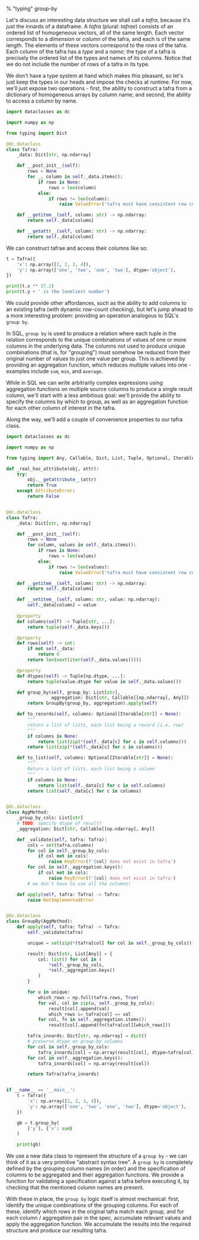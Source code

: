 % "typing" group-by

Let's discuss an interesting data structure we shall call a *tafra*, because
it's just the innards of a dataframe. A *tafra* (plural: *tafrae*) consists of
an ordered list of homogeneous vectors, all of the same length.
Each vector corresponds to a *dimension* or *column* of the tafra, and each is
of the same length. The elements of these vectors correspond to the *rows*
of the tafra. Each column of the tafra has a *type* and a *name*;
the type of a tafra is precisely the ordered list of the types and names of
its columns.
Notice that we do not include the number of rows of a tafra in its type.

We don't have a type system at hand which makes this pleasant, so let's just
keep the types in our heads and impose the checks at runtime.
For now, we'll just expose two operations - first, the ability to construct a
tafra from a dictionary of homogeneous arrays by column name; and second,
the ability to access a column by name.

```python
import dataclasses as dc

import numpy as np

from typing import Dict

@dc.dataclass
class Tafra:
    _data: Dict[str, np.ndarray]

    def __post_init__(self):
        rows = None
        for _, column in self._data.items():
            if rows is None:
                rows = len(column)
            else:
                if rows != len(column):
                    raise ValueError('tafra must have consistent row counts')

    def __getitem__(self, column: str) -> np.ndarray:
        return self._data[column]

    def __getattr__(self, column: str) -> np.ndarray:
        return self._data[column]
```

We can construct tafrae and access their columns like so:
```python
t = Tafra({
    'x': np.array([1, 2, 3, 4]),
    'y': np.array(['one', 'two', 'one', 'two'], dtype='object'),
})

print(t.x ** 37.2)
print(t.y + ' is the loneliest number')
```

We could provide other affordances, such as the ability to add columns to
an existing tafra (with dynamic row-count checking), but let's jump ahead
to a more interesting problem: providing an operation analogous to SQL's
`group by`.

In SQL, `group by` is used to produce a relation where each tuple in the
relation corresponds to the unique combinations of values of one or more
columns in the underlying data.
The columns not used to produce unique combinations (that is, for "grouping")
must somehow be reduced from their original number of values to just one value
per group.
This is achieved by providing an aggregation function, which reduces multiple
values into one - examples include `sum`, `min`, and `average`.

While in SQL we can write arbitrarily complex expressions using aggregation
functions on multiple source columns to produce a single result column, we'll
start with a less ambitious goal: we'll provide the ability to specify the
columns by which to group, as well as an aggregation function for each other
column of interest in the tafra.

Along the way, we'll add a couple of convenience properties to our tafra class.

```python
import dataclasses as dc

import numpy as np

from typing import Any, Callable, Dict, List, Tuple, Optional, Iterable

def _real_has_attribute(obj, attr):
    try:
        obj.__getattribute__(attr)
        return True
    except AttributeError:
        return False


@dc.dataclass
class Tafra:
    _data: Dict[str, np.ndarray]

    def __post_init__(self):
        rows = None
        for column, values in self._data.items():
            if rows is None:
                rows = len(values)
            else:
                if rows != len(values):
                    raise ValueError('tafra must have consistent row counts')

    def __getitem__(self, column: str) -> np.ndarray:
        return self._data[column]

    def __setitem__(self, column: str, value: np.ndarray):
        self._data[column] = value
        
    @property
    def columns(self) -> Tuple[str, ...]:
        return tuple(self._data.keys())

    @property
    def rows(self) -> int:
        if not self._data:
            return 0
        return len(next(iter(self._data.values())))

    @property
    def dtypes(self) -> Tuple[np.dtype, ...]:
        return tuple(value.dtype for value in self._data.values())

    def group_by(self, group_by: List[str],
                 aggregation: Dict[str, Callable[[np.ndarray], Any]]) -> 'Tafra':
        return GroupBy(group_by, aggregation).apply(self)

    def to_records(self, columns: Optional[Iterable[str]] = None):
        """
        return a list of lists, each list being a record (i.e. row)
        """
        if columns is None:
            return list(zip(*(self._data[c] for c in self.columns)))
        return list(zip(*(self._data[c] for c in columns)))

    def to_list(self, columns: Optional[Iterable[str]] = None):
        """
        Return a list of lists, each list being a column
        """
        if columns is None:
            return list(self._data[c] for c in self.columns)
        return list(self._data[c] for c in columns)


@dc.dataclass
class AggMethod:
    _group_by_cols: List[str]
    # TODO: specify dtype of result?
    _aggregation: Dict[str, Callable[[np.ndarray], Any]]

    def _validate(self, tafra: Tafra):
        cols = set(tafra.columns)
        for col in self._group_by_cols:
            if col not in cols:
                raise KeyError(f'{col} does not exist in tafra')
        for col in self._aggregation.keys():
            if col not in cols:
                raise KeyError(f'{col} does not exist in tafra')
        # we don't have to use all the columns!

    def apply(self, tafra: Tafra) -> Tafra:
        raise NotImplementedError


@dc.dataclass
class GroupBy(AggMethod):
    def apply(self, tafra: Tafra) -> Tafra:
        self._validate(tafra)

        unique = set(zip(*(tafra[col] for col in self._group_by_cols)))

        result: Dict[str, List[Any]] = {
            col: list() for col in (
                *self._group_by_cols,
                *self._aggregation.keys()
            )
        }

        for u in unique:
            which_rows = np.full(tafra.rows, True)
            for val, col in zip(u, self._group_by_cols):
                result[col].append(val)
                which_rows &= tafra[col] == val
            for col, fn in self._aggregation.items():
                result[col].append(fn(tafra[col][which_rows]))

        tafra_innards: Dict[str, np.ndarray] = dict()
        # preserve dtype on group-by columns
        for col in self._group_by_cols:
            tafra_innards[col] = np.array(result[col], dtype=tafra[col].dtype)
        for col in self._aggregation.keys():
            tafra_innards[col] = np.array(result[col])

        return Tafra(tafra_innards)


if __name__ == '__main__':
    t = Tafra({
        'x': np.array([1, 2, 3, 4]),
        'y': np.array(['one', 'two', 'one', 'two'], dtype='object'),
    })

    gb = t.group_by(
        ['y'], {'x': sum}
    )

    print(gb)
```

We use a new data class to represent the structure of a `group by` - we can
think of it as a very primitive "abstract syntax tree".
A `group by` is completely defined by the grouping column names (in order) and
the specification of columns to be aggregated and their aggregation functions.
We provide a function for validating a specification against a tafra before
executing it, by checking that the mentioned column names are present.

With these in place, the `group by` logic itself is almost mechanical:
first, identify the unique combinations of the grouping columns.
For each of these, identify which rows in the original tafra match each group,
and for each column / aggregation pair in the spec, accumulate relevant values
and apply the aggregation function.
We accumulate the results into the required structure and produce our resulting
tafra.
